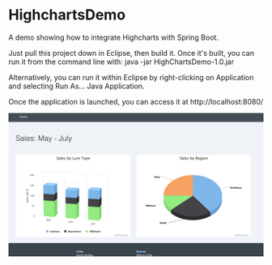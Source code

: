 # HighchartsDemo
A demo showing how to integrate Highcharts with Spring Boot.

Just pull this project down in Eclipse, then build it. Once it's built, you can run it from the command line with:
java -jar HighChartsDemo-1.0.jar

Alternatively, you can run it within Eclipse by right-clicking on Application and selecting Run As... Java Application.

Once the application is launched, you can access it at http://localhost:8080/

![Demo](img/demo.png)